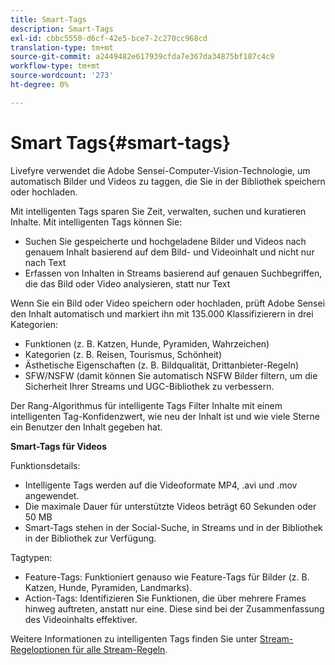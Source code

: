 ```yaml
---
title: Smart-Tags
description: Smart-Tags
exl-id: cbbc5550-d6cf-42e5-bce7-2c270cc968cd
translation-type: tm+mt
source-git-commit: a2449482e617939cfda7e367da34875bf187c4c9
workflow-type: tm+mt
source-wordcount: '273'
ht-degree: 0%

---
```


# Smart Tags{#smart-tags}

Livefyre verwendet die Adobe Sensei-Computer-Vision-Technologie, um automatisch Bilder und Videos zu taggen, die Sie in der Bibliothek speichern oder hochladen.

Mit intelligenten Tags sparen Sie Zeit, verwalten, suchen und kuratieren Inhalte. Mit intelligenten Tags können Sie:

* Suchen Sie gespeicherte und hochgeladene Bilder und Videos nach genauem Inhalt basierend auf dem Bild- und Videoinhalt und nicht nur nach Text
* Erfassen von Inhalten in Streams basierend auf genauen Suchbegriffen, die das Bild oder Video analysieren, statt nur Text

Wenn Sie ein Bild oder Video speichern oder hochladen, prüft Adobe Sensei den Inhalt automatisch und markiert ihn mit 135.000 Klassifizierern in drei Kategorien:

* Funktionen (z. B. Katzen, Hunde, Pyramiden, Wahrzeichen)
* Kategorien (z. B. Reisen, Tourismus, Schönheit)
* Ästhetische Eigenschaften (z. B. Bildqualität, Drittanbieter-Regeln)
* SFW/NSFW (damit können Sie automatisch NSFW Bilder filtern, um die Sicherheit Ihrer Streams und UGC-Bibliothek zu verbessern.

Der Rang-Algorithmus für intelligente Tags Filter Inhalte mit einem intelligenten Tag-Konfidenzwert, wie neu der Inhalt ist und wie viele Sterne ein Benutzer den Inhalt gegeben hat.

**Smart-Tags für Videos**

Funktionsdetails:

* Intelligente Tags werden auf die Videoformate MP4, .avi und .mov angewendet.
* Die maximale Dauer für unterstützte Videos beträgt 60 Sekunden oder 50 MB
* Smart-Tags stehen in der Social-Suche, in Streams und in der Bibliothek in der Bibliothek zur Verfügung.

Tagtypen:

* Feature-Tags: Funktioniert genauso wie Feature-Tags für Bilder (z. B. Katzen, Hunde, Pyramiden, Landmarks).
* Action-Tags: Identifizieren Sie Funktionen, die über mehrere Frames hinweg auftreten, anstatt nur eine. Diese sind bei der Zusammenfassung des Videoinhalts effektiver.

Weitere Informationen zu intelligenten Tags finden Sie unter [Stream-Regeloptionen für alle Stream-Regeln](../../c-streams/c-stream-rule-options-for-all-stream-rules.md#c_stream_rule_options_for_all_stream_rules).
